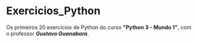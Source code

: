 # Exercicios_Python
Os primeiros 20 exercícios de Python do curso __"Python 3 - Mundo 1"__, com o professor ___Gustavo Guanabara___. 

